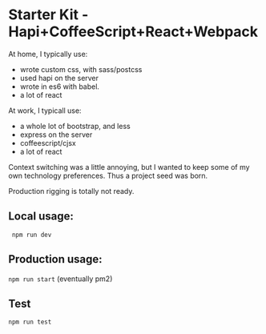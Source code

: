 # Starter Kit - Hapi+CoffeeScript+React+Webpack

At home, I typically use:
 * wrote custom css, with sass/postcss
 * used hapi on the server
 * wrote in es6 with babel.
 * a lot of react

At work, I typicall use:
 * a whole lot of bootstrap, and less
 * express on the server
 * coffeescript/cjsx
 * a lot of react

Context switching was a little annoying, but I wanted to keep some of my own technology preferences. Thus a project seed was born.

Production rigging is totally not ready.

## Local usage:
` npm run dev`

## Production usage:
`npm run start`
(eventually pm2)

## Test
`npm run test`
